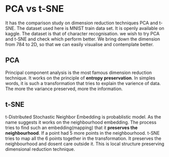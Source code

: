 # PCA vs t-SNE
It has the comparison study on dimension reduction techniques PCA and t-SNE.
The dataset used here is MNIST train data set. It is openly available on kaggle. The dataset is that of character recognisation. 
we wish to try PCA and t-SNE and check which perform better. We bring down the dimension from 784 to 2D, so that we can easily visualise and contemplate better.

## PCA 
Principal component analysis is the most famous dimension reduction technique. It works on the principle of **entropy preservation**. In simples words, it is such a transformation that tries to explain the varience of data. The more the variance preserved, more the information. 

## t-SNE
t-Distributed Stochastic Neighbor Embedding is probablistic model. As the name suggests it works on the neighbourhood embedding. The process tries to find such an embedding(mapping) that it **preserves the neighbourhood**. If a point had 5 more points in the neighbourhood. t-SNE tries to map all the 6 points together in the transformation. It preserves the neighbourhood and dosent care outside it. This is local structure preserving dimensional reduction technique.

